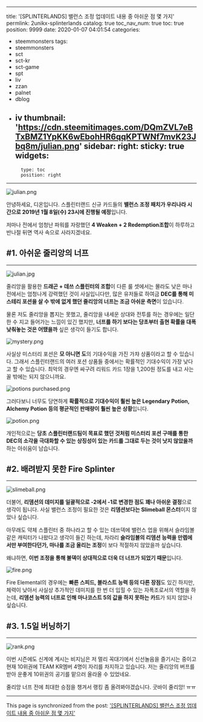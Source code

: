 
---
title: '[SPLINTERLANDS] 밸런스 조정 업데이트 내용 중 아쉬운 점 몇 가지'
permlink: 2unikx-splinterlands
catalog: true
toc_nav_num: true
toc: true
position: 9999
date: 2020-01-07 04:01:54
categories:
- steemmonsters
tags:
- steemmonsters
- sct
- sct-kr
- sct-game
- spt
- liv
- zzan
- palnet
- dblog
- iv
thumbnail: 'https://cdn.steemitimages.com/DQmZVL7eBTxBMZ1YpKK6wEbohHR6qqKPTWNf7mvK23Jbq8m/julian.png'
sidebar:
    right:
        sticky: true
widgets:
    -
        type: toc
        position: right
---


![julian.png](https://cdn.steemitimages.com/DQmZVL7eBTxBMZ1YpKK6wEbohHR6qqKPTWNf7mvK23Jbq8m/julian.png)


안녕하세요, 디온입니다. 스플린터랜드 신규 카드들의 **밸런스 조정 패치가 우리나라 시간으로 2019년 1월 8일(수) 23시에 진행될 예정**입니다. 

저마나 전에서 엄청난 파워를 자랑했던 **4 Weaken + 2 Redemption조합**이 하루하고 반나절 뒤면 역사 속으로 사라지겠네요. 


## #1. 아쉬운 줄리앙의 너프
---
![julian.jpg](https://cdn.steemitimages.com/DQmbTzAfAk25mhStdGcWwjgtBjNJqsDsXR5SZrUKYjeKEsM/julian.jpg)

줄리앙을 활용한 **드래곤 + 데쓰 스플린터의 조합**이 다른 룰 셋에서는 몰라도 낮은 마나 전에서는 엄청나게 강력했던 것이 사실입니다만, 많은 유저들로 하여금 **DEC를 통해 미스테리 포션을 살 수 밖에 없게 했던 줄리앙의 너프는 조금 아쉬운 측면**이 있습니다. 

물론 저도 줄리앙을 뽑지는 못했고, 줄리앙을 내세운 상대와 전투를 하는 경우에는 일단 한 수 지고 들어가는 느낌이 있긴 했지만, **너프를 하기 보다는 당초부터 출현 확률을 대폭 낮춰놓는 것은 어땠을까** 싶은 생각이 들기도 합니다.

![mystery.png](https://cdn.steemitimages.com/DQmaGYpNX8QwhKzWVkDG1CF4gmM3QpTsBNTJc4iyTAR5D4M/mystery.png)

사실상 미스터리 포션은 **모 아니면 도**의 기대수익을 가진 가챠 상품이라고 할 수 있습니다. 그래서 스플린터랜드의 여러 포션 상품들 중에서는 확률적인 기대수익이 가장 낮다고 할 수 있습니다. 최악의 경우엔 싸구려 리워드 카드 1장을 1,200원 정도를 내고 사는 꼴 밖에는 되지 않으니까요.

![potions purchased.png](https://cdn.steemitimages.com/DQmaZdXVcKbBtcy7PpSaoDzUBaXNTgmrj61ZPVZW9xGb7Mq/potions%20purchased.png)

그러다보니 너무도 당연하게 **확률적으로 기대수익이 훨씬 높은 Legendary Potion, Alchemy Potion 등의 평균적인 판매량이 훨씬 높은 상황**입니다. 

![potion.png](https://cdn.steemitimages.com/DQmdRSwYCRYNj3iQ9WK9RMbBNucFocP9nkoMHt8xyXwhTan/potion.png)

개인적으로는 **당초 스플린터랜드팀이 목표로 했던 것처럼 미스터리 포션 구매를 통한 DEC의 소각을 극대화할 수 있는 상징성이 있는 카드를 그대로 두는 것이 낫지 않았을까**하는 아쉬움이 남습니다. 

## #2. 배려받지 못한 Fire Splinter
---

![slimeball.png](https://cdn.steemitimages.com/DQmPa13t5VrgcXG48PQavxRaYw5pbCqZXjXd3qyNxcDbGAa/slimeball.png)

더불어, **리뎀션의 데미지를 일괄적으로 -2에서 -1로 변경한 점도 꽤나 아쉬운 결정**으로 생각이 됩니다. 사실 밸런스 조정이 필요한 것은 **리뎀션보다는 Slimeball 몬스터**이지 않았나 싶습니다.

아무래도 약체 스플린터 중 하나라고 할 수 있는 데쓰덱에 밸런스 업을 위해서 슬라임볼 같은 캐릭터가 나왔다고 생각이 들긴 하는데, 차라리 **슬라임볼의 리뎀션 능력을 만렙에서만 부여한다던가, 마나를 조금 올리는 조정**이 보다 적절하지 않았을까 싶습니다.

왜냐하면, **이번 조정을 통해 불덱이 상대적으로 더욱 더 너프가 되었기 때문**입니다. 

![fire.png](https://cdn.steemitimages.com/DQmeLgmVPMErYnVPsPgudHE6gdzY7kRojouQY3oyxVTDHG2/fire.png)

Fire Elemental의 경우에는 **빠른 스피드, 블라스트 능력 등의 다른 장점**도 있긴 하지만, 체력이 낮아서 사실상 추가적인 데미지를 한 번 더 입힐 수 있는 자폭조로서의 역할을 하는데, **리뎀션 능력의 너프로 인해 마나코스트 5의 값을 하지 못하는 카드**가 되지 않았나 싶습니다.

## #3. 1.5일 버닝하기
---

![rank.png](https://cdn.steemitimages.com/DQmQFhbCQDRkxMMNS2nmz8s9omJW4EjPWLQw9feqJpaMJGx/rank.png)

이번 시즌에도 신계에 계시는 비지님은 저 멀리 꼭대기에서 신선놀음을 즐기시는 중이고 현재 10위권에 TEAM KR멤버 4명이 자리를 차지하고 있습니다. 저는 줄리앙의 버프를 받아 운좋게 10위권의 공기를 맡으러 올라올 수 있었네요.

줄리앙 너프 전에 최대한 승점을 챙겨서 랭킹 좀 올려봐야겠습니다. 
굿바이 줄리앙! ㅠㅠ

- - -

This page is synchronized from the post: ['[SPLINTERLANDS] 밸런스 조정 업데이트 내용 중 아쉬운 점 몇 가지'](https://steemit.com/@donekim/2unikx-splinterlands)
